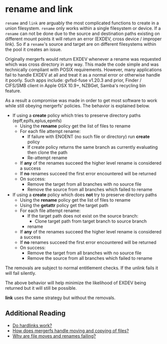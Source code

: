 # rename and link

`rename` and `link` are arguably the most complicated functions to
create in a union filesystem. `rename` only works within a single
filesystem or device. If a `rename` can not be done due to the source
and destination paths existing on different mount points it will
return an error (EXDEV, cross device / improper link). So if a
`rename`'s source and target are on different filesystems within the
pool it creates an issue.

Originally mergerfs would return EXDEV whenever a rename was requested
which was cross directory in any way. This made the code simple and
was technically compliant with POSIX requirements. However, many
applications fail to handle EXDEV at all and treat it as a normal
error or otherwise handle it poorly. Such apps include: gvfsd-fuse
v1.20.3 and prior, Finder / CIFS/SMB client in Apple OSX 10.9+,
NZBGet, Samba's recycling bin feature.

As a result a compromise was made in order to get most software to
work while still obeying mergerfs' policies. The behavior is explained
below.

* If using a **create** policy which tries to preserve directory paths (epff,eplfs,eplus,epmfs)
    * Using the **rename** policy get the list of files to rename
    * For each file attempt rename:
        * If failure with ENOENT (no such file or directory) run **create** policy
        * If create policy returns the same branch as currently evaluating then clone the path
        * Re-attempt rename
    * If **any** of the renames succeed the higher level rename is considered a success
    * If **no** renames succeed the first error encountered will be returned
    * On success:
      * Remove the target from all branches with no source file
      * Remove the source from all branches which failed to rename
* If using a **create** policy which does **not** try to preserve directory paths
    * Using the **rename** policy get the list of files to rename
    * Using the **getattr** policy get the target path
    * For each file attempt rename:
        * If the target path does not exist on the source branch:
            * Clone target path from target branch to source branch
        * rename
    * If **any** of the renames succeed the higher level rename is considered a success
    * If **no** renames succeed the first error encountered will be returned
    * On success:
      * Remove the target from all branches with no source file
      * Remove the source from all branches which failed to rename

The removals are subject to normal entitlement checks. If the unlink
fails it will fail silently.

The above behavior will help minimize the likelihood of EXDEV being
returned but it will still be possible.

**link** uses the same strategy but without the removals.


## Additional Reading

* [Do hardlinks work?](../faq/technical_behavior_and_limitations.md#do-hardlinks-work)
* [How does mergerfs handle moving and copying of files?](../faq/technical_behavior_and_limitations.md#how-does-mergerfs-handle-moving-and-copying-of-files)
* [Why are file moves and renames failing?](../faq/why_isnt_it_working.md#why-are-file-moves-renames-linkshardlinks-failing)
